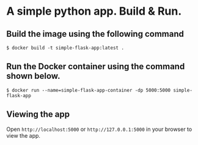 # A simple python app. Build & Run. 

## Build the image using the following command

```
$ docker build -t simple-flask-app:latest .
```

## Run the Docker container using the command shown below.

```
$ docker run --name=simple-flask-app-container -dp 5000:5000 simple-flask-app
```

## Viewing the app

Open `http://localhost:5000` or `http://127.0.0.1:5000` in your browser to view the app.
